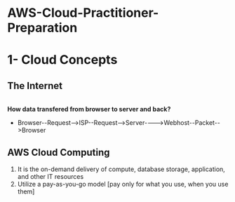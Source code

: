 # AWS-Cloud-Practitioner-Preparation

# 1- Cloud Concepts

## The Internet<h6> 

**How data transfered from browser to server and back?**
- Browser--Request-->ISP--Request-->Server---->Webhost--Packet-->Browser

## AWS Cloud Computing
1. It is the on-demand delivery of compute, database storage, application, and other IT resources
2. Utilize a pay-as-you-go model [pay only for what you use, when you use them]
 

  
